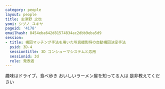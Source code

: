 ```yaml
---
category: people
layout: people
title: 志津野 之也
yomi: シヅノ ユキヤ
pageid: '4178'
emailhash: 8454eba642d81574834ac2dbb9eba5d9
session:
- title: 構図マッチング手法を用いた写真撮影時の自動構図決定手法
  psid: 3D-4
  sessiontitle: 3D コンシューマシステムと応用
  sessionid: 3d
  role: 発表者
---
```

趣味はドライブ，食べ歩き
おいしいラーメン屋を知ってる人は
是非教えてください
